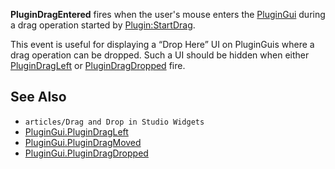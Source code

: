 **PluginDragEntered** fires when the user's mouse enters the [PluginGui](https://developer.roblox.com/en-us/api-reference/class/PluginGui) during a drag operation started by [Plugin:StartDrag](https://developer.roblox.com/en-us/api-reference/function/Plugin/StartDrag).

This event is useful for displaying a “Drop Here” UI on PluginGuis where a drag operation can be dropped. Such a UI should be hidden when either [PluginDragLeft](https://developer.roblox.com/en-us/api-reference/event/PluginGui/PluginDragLeft) or [PluginDragDropped](https://developer.roblox.com/en-us/api-reference/event/PluginGui/PluginDragDropped) fire.

See Also
--------

*   `articles/Drag and Drop in Studio Widgets`
*   [PluginGui.PluginDragLeft](https://developer.roblox.com/en-us/api-reference/event/PluginGui/PluginDragLeft)
*   [PluginGui.PluginDragMoved](https://developer.roblox.com/en-us/api-reference/event/PluginGui/PluginDragMoved)
*   [PluginGui.PluginDragDropped](https://developer.roblox.com/en-us/api-reference/event/PluginGui/PluginDragDropped)